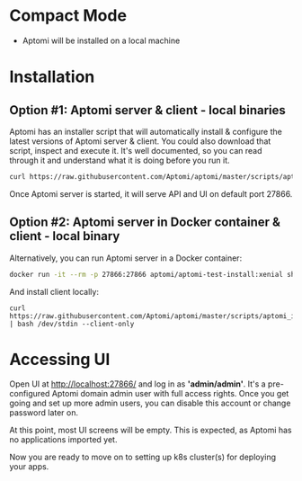 # Compact Mode
* Aptomi will be installed on a local machine 

# Installation

## Option #1: Aptomi server & client - local binaries
Aptomi has an installer script that will automatically install & configure the latest versions of Aptomi server & client. You could also download that script, inspect and execute it. It's well documented, so you can read through it and understand what it is doing before you run it.
```bash
curl https://raw.githubusercontent.com/Aptomi/aptomi/master/scripts/aptomi_install.sh | bash && aptomi server
```
Once Aptomi server is started, it will serve API and UI on default port 27866.

## Option #2: Aptomi server in Docker container & client - local binary
Alternatively, you can run Aptomi server in a Docker container: 
```bash
docker run -it --rm -p 27866:27866 aptomi/aptomi-test-install:xenial sh -c 'curl https://raw.githubusercontent.com/Aptomi/aptomi/master/scripts/aptomi_install.sh | bash && aptomi server'
```

And install client locally:
```
curl https://raw.githubusercontent.com/Aptomi/aptomi/master/scripts/aptomi_install.sh | bash /dev/stdin --client-only
```

# Accessing UI
Open UI at [http://localhost:27866/](http://localhost:27866/) and log in as **'admin/admin'**. It's a pre-configured Aptomi domain admin user with full access rights. Once you get going and set up more admin users, you can disable this account or change password later on.

At this point, most UI screens will be empty. This is expected, as Aptomi has no applications imported yet.

Now you are ready to move on to setting up k8s cluster(s) for deploying your apps.
